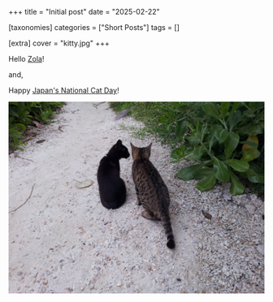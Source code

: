 +++
title = "Initial post"
date = "2025-02-22"

[taxonomies]
categories = ["Short Posts"]
tags = []

[extra]
cover = "kitty.jpg"
+++

Hello [Zola](https://www.getzola.org/)!

and,

Happy [Japan's National Cat Day](https://www.word-connection.com/post/national-cat-day-in-japan)!

![kitty](kitty.jpg)
